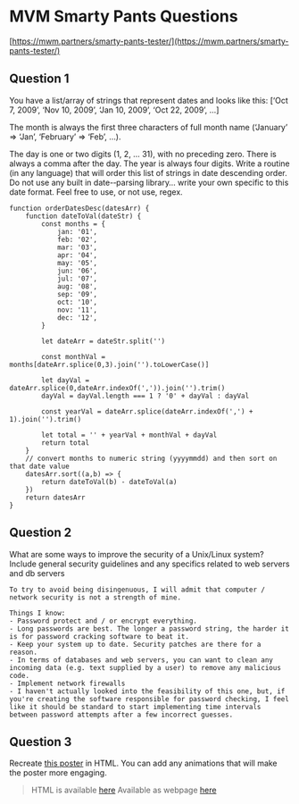 # MVM Smarty Pants Questions
[https://mwm.partners/smarty-pants-tester/](https://mwm.partners/smarty-pants-tester/)

## Question 1 

You have a list/array of strings that represent dates and looks like this: [‘Oct 7, 2009’, ‘Nov 10, 2009’, ‘Jan 10, 2009’, ‘Oct 22, 2009’, …]

The month is always the first three characters of full month name (‘January’ => ‘Jan’, ‘February’ => ‘Feb’, …).

The day is one or two digits (1, 2, … 31), with no preceding zero. There is always a comma after the day. The year is always four digits. Write a routine (in any language) that will order this list of strings in date descending order. Do not use any built in date-­‐parsing library… write your own specific to this date format. Feel free to use, or not use, regex.

	function orderDatesDesc(datesArr) {
		function dateToVal(dateStr) {
			const months = {
				jan: '01',
				feb: '02',
				mar: '03',
				apr: '04',
				may: '05',
				jun: '06',
				jul: '07',
				aug: '08',
				sep: '09',
				oct: '10',
				nov: '11',
				dec: '12',
			}
		
			let dateArr = dateStr.split('')
		
			const monthVal = months[dateArr.splice(0,3).join('').toLowerCase()]
		
			let dayVal = dateArr.splice(0,dateArr.indexOf(',')).join('').trim()
			dayVal = dayVal.length === 1 ? '0' + dayVal : dayVal
		
			const yearVal = dateArr.splice(dateArr.indexOf(',') + 1).join('').trim()
		
			let total = '' + yearVal + monthVal + dayVal
			return total 
		}
		// convert months to numeric string (yyyymmdd) and then sort on that date value
		datesArr.sort((a,b) => {
			return dateToVal(b) - dateToVal(a)
		})
		return datesArr
	}

## Question 2

What are some ways to improve the security of a Unix/Linux system? Include general security guidelines and any specifics related to web servers and db servers

	To try to avoid being disingenuous, I will admit that computer / network security is not a strength of mine.

	Things I know:
	- Password protect and / or encrypt everything.
	- Long passwords are best. The longer a password string, the harder it is for password cracking software to beat it.
	- Keep your system up to date. Security patches are there for a reason.
	- In terms of databases and web servers, you can want to clean any incoming data (e.g. text supplied by a user) to remove any malicious code.
	- Implement network firewalls
	- I haven't actually looked into the feasibility of this one, but, if you're creating the software responsible for password checking, I feel like it should be standard to start implementing time intervals between password attempts after a few incorrect guesses. 

## Question 3

Recreate [this poster](https://www.dropbox.com/sh/kfyl4lwlc4xllsi/AAB9g14A_Pme1M3bn-L1Y1bMa?dl=0&preview=poster-test.ai) in HTML. You can add any animations that will make the poster more engaging.

> HTML is available [here](https://github.com/javan-pohl/mvm/blob/main/mvmPoster.html)
> Available as webpage [here](https://www.javanpohl.com/mvmPoster)